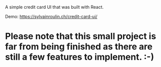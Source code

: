 A simple credit card UI that was built with React.

Demo: https://sylvainroulin.ch/credit-card-ui/

# Please note that this small project is far from being finished as there are still a few features to implement. :-)
